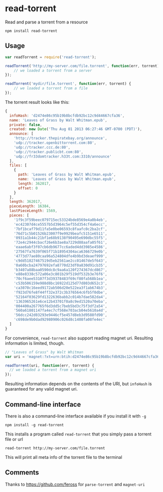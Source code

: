 # read-torrent

Read and parse a torrent from a resource

	npm install read-torrent

## Usage

``` js
var readTorrent = require('read-torrent');

readTorrent('http://my-server.com/file.torrent', function(err, torrent) {
	// we loaded a torrent from a server
});

readTorrent('mydir/file.torrent', function(err, torrent) {
	// we loaded a torrent from a file
});
```

The torrent result looks like this:

``` js
{
  infoHash: 'd2474e86c95b19b8bcfdb92bc12c9d44667cfa36',
  name: 'Leaves of Grass by Walt Whitman.epub',
  private: false,
  created: new Date('Thu Aug 01 2013 06:27:46 GMT-0700 (PDT)'),
  announce: [
    'http://tracker.thepiratebay.org/announce',
    'udp://tracker.openbittorrent.com:80',
    'udp://tracker.ccc.de:80',
    'udp://tracker.publicbt.com:80',
    'udp://fr33domtracker.h33t.com:3310/announce'
  ],
  files: [
    {
      path: 'Leaves of Grass by Walt Whitman.epub',
      name: 'Leaves of Grass by Walt Whitman.epub',
      length: 362017,
      offset: 0
    }
  ],
  length: 362017,
  pieceLength: 16384,
  lastPieceLength: 1569,
  pieces: [
    '1f9c3f59beec079715ec53324bde8569e4a0b4eb',
    'ec42307d4ce5557b5d3964c5ef55d354cf4a6ecc',
    '7bf1bcaf79d11fa5e0be06593c8faafc0c2ba2cf',
    '76d71c5b01526b23007f9e9929beafc5151e6511',
    '0931a1b44c21bf1e68b9138f90495e690dbc55f5',
    '72e4c2944cbacf26e6b3ae8a7229d88aafa05f61',
    'eaae6abf3f07cb6db9677cc6aded4dd3985e4586',
    '27567fa7639f065f71b18954304aca6366729e0b',
    '4773d77ae80caa96a524804dfe4b9bd3deaef999',
    'c9dd51027467519d5eb2561ae2cc01467de5f643',
    '0a60bcba24797692efa8770d23df0a830d91cb35',
    'b3407a88baa0590dc8c9aa6a120f274367dcd867',
    'e88e8338c572a06e3c801b29f519df532b3e76f6',
    '70cf6aee53107f3d39378483f69cf80fa568b1ea',
    'c53b506159e988d8bc16922d125d77d803d652c3',
    'ca3070c16eed9172ab506d20e522ea3f1ab674b3',
    'f923d76fe8f44ff32e372c3b376564c6fb5f0dbe',
    '52164f03629fd1322636babb2c014b7dae582da4',
    '1363965261e6ce12b43701f0a8c9ed1520a70eba',
    '004400a267765f6d3dd5c7beb5bd3c75f3df2a54',
    '560a61801147fa4ec7cf568e703acb04e5610a4d',
    '56dcc242d03293e9446cf5e457d8eb3d9588fd90',
    'c698de9b0dad92980906c026d8c1408fa08fe4ec'
  ]
}
```

For convenience, `read-torrent` also support reading magnet uri. Resulting information is limited, though.

``` js
// "Leaves of Grass" by Walt Whitman
var uri = 'magnet:?xt=urn:btih:d2474e86c95b19b8bcfdb92bc12c9d44667cfa36&dn=Leaves+of+Grass+by+Walt+Whitman.epub&tr=udp%3A%2F%2Ftracker.openbittorrent.com%3A80&tr=udp%3A%2F%2Ftracker.publicbt.com%3A80&tr=udp%3A%2F%2Ftracker.istole.it%3A6969&tr=udp%3A%2F%2Ftracker.ccc.de%3A80&tr=udp%3A%2F%2Fopen.demonii.com%3A1337'

readTorrent(uri, function(err, torrent) {
  // we loaded a torrent from a magnet uri
});
```

Resulting information depends on the contents of the URI, but `infoHash` is guaranteed for any valid magnet uri.

## Command-line interface

There is also a command-line interface available if you install it with `-g`

	npm install -g read-torrent

This installs a program called `read-torrent` that you simply pass a torrent file or url

	read-torrent http://my-server.com/file.torrent

This will print all meta info of the torrent file to the terminal

## Comments

Thanks to https://github.com/feross for `parse-torrent` and `magnet-uri`
